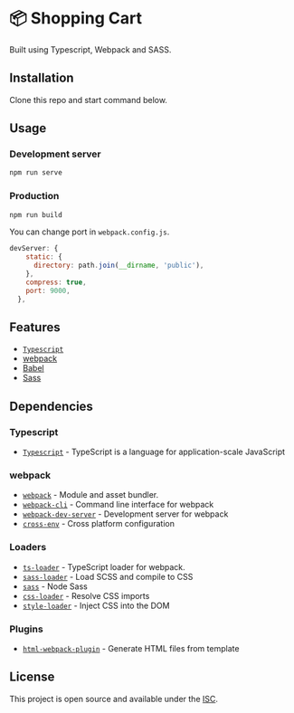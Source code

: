 # 📦 Shopping Cart

Built using Typescript, Webpack and SASS.

## Installation

Clone this repo and start command below.

## Usage

### Development server

```bash
npm run serve
```

### Production

```bash
npm run build
```

You can change port in `webpack.config.js`.

```javascript
devServer: {
    static: {
      directory: path.join(__dirname, 'public'),
    },
    compress: true,
    port: 9000,
  },
```


## Features

- [`Typescript`](https://typescriptlang.org/)
- [webpack](https://webpack.js.org/)
- [Babel](https://babeljs.io/)
- [Sass](https://sass-lang.com/)

## Dependencies

### Typescript

- [`Typescript`](https://github.com/microsoft/TypeScript) - TypeScript is a language for application-scale JavaScript

### webpack

- [`webpack`](https://github.com/webpack/webpack) - Module and asset bundler.
- [`webpack-cli`](https://github.com/webpack/webpack-cli) - Command line interface for webpack
- [`webpack-dev-server`](https://github.com/webpack/webpack-dev-server) - Development server for webpack
- [`cross-env`](https://github.com/kentcdodds/cross-env) - Cross platform configuration

### Loaders

- [`ts-loader`](https://github.com/TypeStrong/ts-loader) - TypeScript loader for webpack.
- [`sass-loader`](https://webpack.js.org/loaders/sass-loader/) - Load SCSS and compile to CSS
- [`sass`](https://www.npmjs.com/package/sass) - Node Sass
- [`css-loader`](https://webpack.js.org/loaders/css-loader/) - Resolve CSS imports
- [`style-loader`](https://webpack.js.org/loaders/style-loader/) - Inject CSS into the DOM

### Plugins

- [`html-webpack-plugin`](https://github.com/jantimon/html-webpack-plugin) - Generate HTML files from template


## License

This project is open source and available under the [ISC](LICENSE).